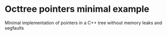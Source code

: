 # Octtree pointers minimal example
Minimal implementation of pointers in a C++ tree without memory leaks and segfaults
